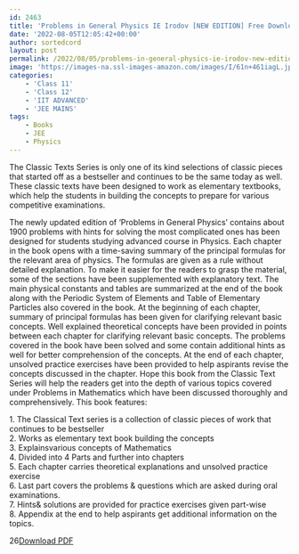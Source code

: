 ```yaml
---
id: 2463
title: 'Problems in General Physics IE Irodov [NEW EDITION] Free Download'
date: '2022-08-05T12:05:42+00:00'
author: sortedcord
layout: post
permalink: /2022/08/05/problems-in-general-physics-ie-irodov-new-edition-free-download/
image: 'https://images-na.ssl-images-amazon.com/images/I/61n+461iagL.jpg'
categories:
    - 'Class 11'
    - 'Class 12'
    - 'IIT ADVANCED'
    - 'JEE MAINS'
tags:
    - Books
    - JEE
    - Physics
---
```


The Classic Texts Series is only one of its kind selections of classic pieces that started off as a bestseller and continues to be the same today as well. These classic texts have been designed to work as elementary textbooks, which help the students in building the concepts to prepare for various competitive examinations.

The newly updated edition of ‘Problems in General Physics’ contains about 1900 problems with hints for solving the most complicated ones has been designed for students studying advanced course in Physics. Each chapter in the book opens with a time-saving summary of the principal formulas for the relevant area of physics. The formulas are given as a rule without detailed explanation. To make it easier for the readers to grasp the material, some of the sections have been supplemented with explanatory text. The main physical constants and tables are summarized at the end of the book along with the Periodic System of Elements and Table of Elementary Particles also covered in the book. At the beginning of each chapter, summary of principal formulas has been given for clarifying relevant basic concepts. Well explained theoretical concepts have been provided in points between each chapter for clarifying relevant basic concepts. The problems covered in the book have been solved and some contain additional hints as well for better comprehension of the concepts. At the end of each chapter, unsolved practice exercises have been provided to help aspirants revise the concepts discussed in the chapter. Hope this book from the Classic Text Series will help the readers get into the depth of various topics covered under Problems in Mathematics which have been discussed thoroughly and comprehensively. This book features:

1\. The Classical Text series is a collection of classic pieces of work that continues to be bestseller  
2\. Works as elementary text book building the concepts  
3\. Explainsvarious concepts of Mathematics  
4\. Divided into 4 Parts and further into chapters  
5\. Each chapter carries theoretical explanations and unsolved practice exercise  
6\. Last part covers the problems &amp; questions which are asked during oral examinations.  
7\. Hints&amp; solutions are provided for practice exercises given part-wise  
8\. Appendix at the end to help aspirants get additional information on the topics.

26[Download PDF](https://drive.google.com/uc?export=download&id=11ERAUyZTeaTS91G_JIOhVIKqJcTeTF_l)